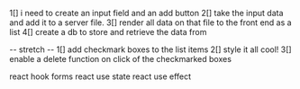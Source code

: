 1[] i need to create an input field and an add button
2[] take the input data and add it to a server file.
3[] render all data on that file to the front end as a list
4[] create a db to store and retrieve the data from

-- stretch --
1[] add checkmark boxes to the list items
2[] style it all cool!
3[] enable a delete function on click of the checkmarked boxes

react hook forms
react use state
react use effect